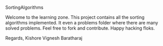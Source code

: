 SortingAlgorithms

Welcome to the learning zone. This project contains all the sorting algorithms implemented. It even a problems folder where there are many  solved problems. Feel free to fork and contribute. Happy hacking floks.


Regards,
Kishore Vignesh Baratharaj
